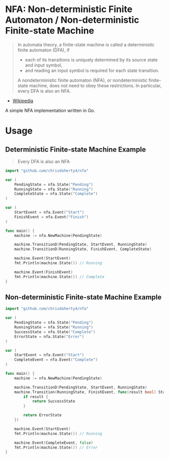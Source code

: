 # NFA: Non-deterministic Finite Automaton / Non-deterministic Finite-state Machine

> In automata theory, a finite-state machine is called a deterministic finite automaton (DFA), if
>   - each of its transitions is uniquely determined by its source state and input symbol,
>   - and reading an input symbol is required for each state transition.
>
> A nondeterministic finite automaton (NFA), or nondeterministic finite-state machine, does not need to obey these restrictions. In particular, every DFA is also an NFA.

- [Wikipedia](https://en.wikipedia.org/wiki/Nondeterministic_finite_automaton)

A simple NFA implementation written in Go.

# Usage

## Deterministic Finite-state Machine Example

> Every DFA is also an NFA

```go
import "github.com/chrisdoherty4/nfa"

var (
    PendingState = nfa.State("Pending")
    RunningState = nfa.State("Running")
    CompleteState = nfa.State("Complete")
)

var (
    StartEvent = nfa.Event("Start")
    FinishEvent = nfa.Event("Finish")
)

func main() {
    machine := nfa.NewMachine(PendingState)

    machine.TransitionD(PendingState, StartEvent, RunningState)
    machine.TransitionD(RunningState, FinishEvent, CompleteState)

    machine.Event(StartEvent)
    fmt.Println(machine.State()) // Running

    machine.Event(FinishEvent)
    fmt.Println(machine.State()) // Complete
}
```

## Non-deterministic Finite-state Machine Example


```go
import "github.com/chrisdoherty4/nfa"

var (
    PendingState = nfa.State("Pending")
    RunningState = nfa.State("Running")
    SuccessState = nfa.State("Complete")
    ErrorState = nfa.State("Error")
)

var (
    StartEvent = nfa.Event("Start")
    CompleteEvent = nfa.Event("Complete")
)

func main() {
    machine := nfa.NewMachine(PendingState)

    machine.TransitionD(PendingState, StartEvent, RunningState)
    machine.Transition(RunningState, FinishEvent, func(result bool) State {
        if result {
            return SuccessState
        }

        return ErrorState
    })

    machine.Event(StartEvent)
    fmt.Println(machine.State()) // Running

    machine.Event(CompleteEvent, false)
    fmt.Println(machine.State()) // Error
}
```